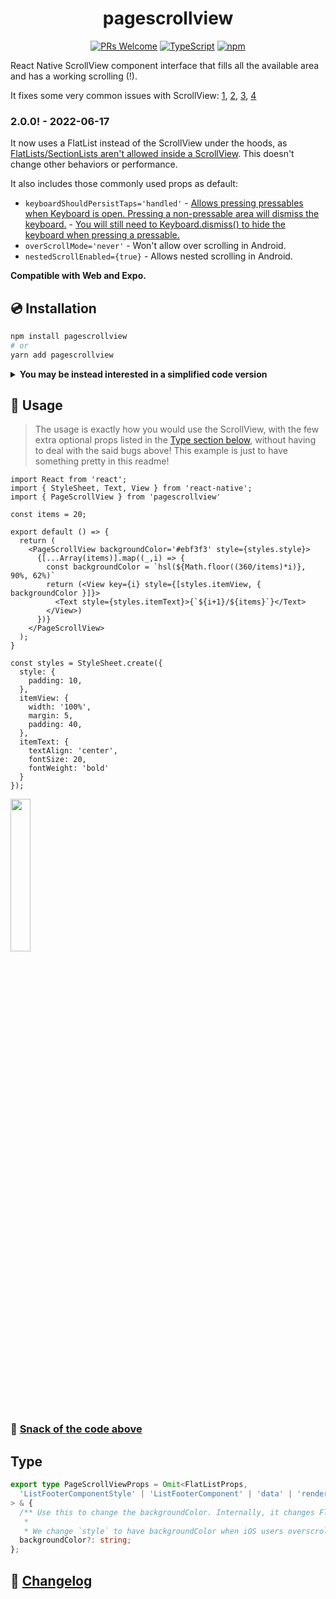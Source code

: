 
<h1 align="center">
  <!-- <img src=".logo.png" alt=pagescrollview/><br/> -->
  pagescrollview
</h1>

<div align="center">

[![PRs Welcome](https://img.shields.io/badge/PRs-welcome-brightgreen.svg?style=flat-square)](http://makeapullrequest.com)
[![TypeScript](https://badgen.net/npm/types/env-var)](http://www.typescriptlang.org/)
[![npm](https://img.shields.io/npm/v/pagescrollview)](https://www.npmjs.com/package/pagescrollview)
</div>

React Native ScrollView component interface that fills all the available area and has a working scrolling (!).

It fixes some very common issues with ScrollView: [1](https://github.com/facebook/react-native/issues/4099#issuecomment-307541206), [2](https://stackoverflow.com/questions/34880660/react-native-children-of-scrollview-wont-fill-full-height), [3](https://stackoverflow.com/questions/46805135/scrollview-with-flex-1-makes-it-un-scrollable), [4](https://github.com/facebook/react-native/issues/3825)

### 2.0.0! - 2022-06-17
It now uses a FlatList instead of the ScrollView under the hoods, as [FlatLists/SectionLists aren't allowed inside a ScrollView](https://stackoverflow.com/q/58243680/10247962). This doesn't change other behaviors or performance.



It also includes those commonly used props as default:

* `keyboardShouldPersistTaps='handled'` - [Allows pressing pressables when Keyboard is open. Pressing a non-pressable area will dismiss the keyboard.](https://stackoverflow.com/a/57941568/10247962) - [You will still need to Keyboard.dismiss() to hide the keyboard when pressing a pressable.](https://stackoverflow.com/a/39772206/10247962)
* `overScrollMode='never'` - Won't allow over scrolling in Android.
* `nestedScrollEnabled={true}` - Allows nested scrolling in Android.

**Compatible with Web and Expo.**


## 💿 Installation
```bash
npm install pagescrollview
# or
yarn add pagescrollview
```

<details>
<summary><b>You may be instead interested in a simplified code version</b></summary>

```tsx
import type { ScrollViewProps, StyleProp, ViewStyle } from 'react-native';
import { ScrollView, StyleSheet, View } from 'react-native';



export type PageScrollViewProps = ScrollViewProps & {
  /** The style of the inner view, where your children will be.
   *
   * You will usually use this to apply the styles, such as the `backgroundColor` and `paddings`. */
  viewStyle?: StyleProp<ViewStyle>;
};

/** React Native's ScrollView has some bugs on its sizing and scroll (
 * [1](https://github.com/facebook/react-native/issues/4099#issuecomment-307541206),
 * [2](https://stackoverflow.com/questions/34880660/react-native-children-of-scrollview-wont-fill-full-height),
 * [3](https://stackoverflow.com/questions/46805135/scrollview-with-flex-1-makes-it-un-scrollable),
 * [4](https://github.com/facebook/react-native/issues/3825)
 * ).
 *
 * This fixes them.
 *
 * This is a simplified component of the [pagescrollview package](https://github.com/SrBrahma/pagescrollview)
 */
export function PageScrollView({
  contentContainerStyle,
  children,
  viewStyle,
  ...rest
}: PageScrollViewProps): JSX.Element {
  return (<ScrollView
    bounces={false}
    overScrollMode='never'
    keyboardShouldPersistTaps='handled'
    contentContainerStyle={[styles.container, contentContainerStyle]}
    nestedScrollEnabled
    {...rest}
  >
    <View style={[styles.view, viewStyle]}>
      {children}
    </View>
  </ScrollView>
  );
}


const styles = StyleSheet.create({
  container: {
    // https://github.com/facebook/react-native/issues/4099#issuecomment-307541206
    // If using flex: 1, the screen would fill everything as intended, but the scroll wouldn't work.
    flexGrow: 1,
  },
  view: {
    flex: 1,
  },
});
```

</details>

## 📖 Usage

> The usage is exactly how you would use the ScrollView, with the few extra optional props listed in the [Type section below](#type), without having to deal with the said bugs above! This example is just to have something pretty in this readme!

```tsx
import React from 'react';
import { StyleSheet, Text, View } from 'react-native';
import { PageScrollView } from 'pagescrollview'

const items = 20;

export default () => {
  return (
    <PageScrollView backgroundColor='#ebf3f3' style={styles.style}>
      {[...Array(items)].map((_,i) => {
        const backgroundColor = `hsl(${Math.floor((360/items)*i)}, 90%, 62%)`
        return (<View key={i} style={[styles.itemView, { backgroundColor }]}>
          <Text style={styles.itemText}>{`${i+1}/${items}`}</Text>
        </View>)
      })}
    </PageScrollView>
  );
}

const styles = StyleSheet.create({
  style: {
    padding: 10,
  },
  itemView: {
    width: '100%',
    margin: 5,
    padding: 40,
  },
  itemText: {
    textAlign: 'center',
    fontSize: 20,
    fontWeight: 'bold'
  }
});
```

<img src="./resources/README/example.png" width="25%" height="25%" />

### 🍟 [Snack of the code above](https://snack.expo.io/@srbrahma/887706)
<!-- also in https://expo.io/@srbrahma/pagescrollview but snack seems better -->
## Type
```ts
export type PageScrollViewProps = Omit<FlatListProps,
  'ListFooterComponentStyle' | 'ListFooterComponent' | 'data' | 'renderItem' | 'keyExtractor'
> & {
  /** Use this to change the backgroundColor. Internally, it changes FlatList's `style` and `ListFooterComponentStyle`.
   *
   * We change `style` to have backgroundColor when iOS users overscroll with `bounces`. */
  backgroundColor?: string;
};
```
## 📰 [Changelog](CHANGELOG.md)
